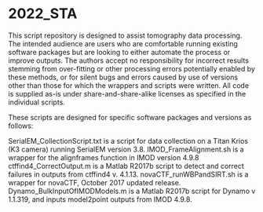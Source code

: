 # 2022_STA

This script repository is designed to assist tomography data processing. The intended audience are users who are comfortable running existing software packages but are looking to either automate the process or improve outputs. The authors accept no responsibility for incorrect results stemming from over-fitting or other processing errors potentially enabled by these methods, or for silent bugs and errors caused by use of versions other than those for which the wrappers and scripts were written. All code is supplied as-is under share-and-share-alike licenses as specified in the individual scripts.

These scripts are designed for specific software packages and versions as follows:

SerialEM_CollectionScript.txt is a script for data collection on a Titan Krios (K3 camera) running SerialEM version 3.8.
IMOD_FrameAlignment.sh is a wrapper for the alignframes function in IMOD version 4.9.8
ctffind4_CorrectOutput.m is a Matlab R2017b script to detect and correct failures in outputs from ctffind4 v. 4.1.13.
novaCTF_runWBPandSIRT.sh is a wrapper for novaCTF, October 2017 updated release.
Dynamo_BulkInputOfIMODModels.m is a Matlab R2017b script for Dynamo v 1.1.319, and inputs model2point outputs from IMOD 4.9.8.
